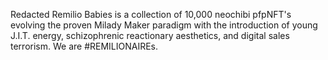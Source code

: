 Redacted Remilio Babies is a collection of 10,000 neochibi pfpNFT's evolving the proven Milady Maker paradigm with the introduction of young J.I.T. energy, schizophrenic reactionary aesthetics, and digital sales terrorism. We are #REMILIONAIREs.